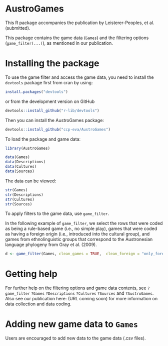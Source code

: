 



AustroGames
==========
This R package accompanies the publication by Leisterer-Peoples, et al. (submitted).

This package contains the game data (`Games`) and the filtering options (`game_filter(...)`), as mentioned in our publication.

# Installing the package
To use the game filter and access the game data, you need to install the `devtools` package first from cran by using:
```r
install.packages("devtools")
```
or from the development version on GitHub
```r
devtools::install_github("r-lib/devtools")
```

Then you can install the AustroGames package:
```r
devtools::install_github("ccp-eva/AustroGames")
```
To load the package and game data:
```r
library(AustroGames)

data(Games)
data(Descriptions)
data(Cultures)
data(Sources)
```
The data can be viewed:
```r
str(Games)
str(Descriptions)
str(Cultures)
str(Sources)
```

To apply filters to the game data, use `game_filter`. 

In the following example of `game_filter`, we select the rows that were coded as being a rule-based game (i.e., no simple play), games that were coded as having a foreign origin (i.e., introduced into the cultural group), and games from ethnolinguistic groups that correspond to the Austronesian language phylogeny from Gray et al. (2009).
```r
d <- game_filter(Games, clean_games = TRUE,  clean_foreign = "only_foreign", clean_phylo = TRUE)
```

# Getting help
For further help on the filtering options and game data contents, see `?game_filter` `?Games` `?Descriptions` `?Cultures` `?Sources` and `?AustroGames`. Also see our publication here: (URL coming soon) for more information on data collection and data coding.

# Adding new game data to `Games`
Users are encouraged to add new data to the game data (.csv files).

